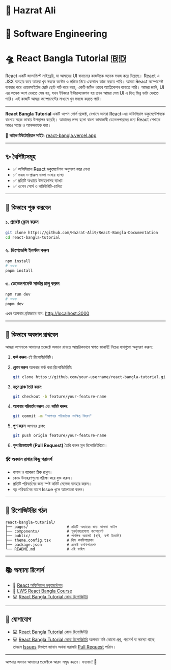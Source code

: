 # 🚀 Hazrat Ali

# 🚁 Software Engineering

# 🛸 React Bangla Tutorial 🇧🇩

React একটি জাভাস্ক্রিপ্ট লাইব্রেরি, যা আমাদের UI বানানোর কাজটাকে অনেক সহজ করে দিয়েছে। React এ JSX ব্যবহার করে আমরা খুব সহজে কন্টেন ও লজিক নিয়ে একসাথে কাজ করতে পারি। আমরা React কম্পোনেন্ট ব্যবহার করে ওয়েবসাইটের ছোট ছোট পার্ট করে করে, একটি জটিল ওয়েব অ্যাপ্লিকেশন বানাতে পারি। আমরা জানি, UI এর অনেক অংশ দেখতে সেম হয়, যখন ইউজার ইন্টারঅ্যাকশন হয় তখন আমরা সেম UI এ ভিন্ন ভিন্ন ডাটা দেখতে পারি। এই কাজটি আমরা কম্পোনেন্টের মাধ্যমে খুব সহজে করতে পারি।

---

**React Bangla Tutorial** একটি ওপেন সোর্স প্রজেক্ট, যেখানে আমরা React-এর অফিসিয়াল ডকুমেন্টেশনকে বাংলায় সহজ ভাষায় উপস্থাপন করেছি। আমাদের লক্ষ্য হলো বাংলা ভাষাভাষী ডেভেলপারদের জন্য React শেখাকে আরও সহজ ও আনন্দদায়ক করা।

📘 **লাইভ টিউটোরিয়াল সাইট:** [react-bangla.vercel.app](https://react-bangla.vercel.app)

<hr/>

## ✨ বৈশিষ্ট্যসমূহ

- ✅ অফিসিয়াল React ডকুমেন্টেশন অনুসরণ করে লেখা
- ✅ সহজ ও প্রাঞ্জল বাংলা ভাষায় ব্যাখ্যা
- ✅ প্রতিটি অধ্যায়ে উদাহরণসহ ব্যাখ্যা
- ✅ ওপেন সোর্স ও কমিউনিটি-চালিত

<hr/>

## 🚀 কিভাবে শুরু করবেন

### ১. প্রজেক্ট ক্লোন করুন

```bash
git clone https://github.com/Hazrat-Ali9/React-Bangla-Documentation
cd react-bangla-tutorial
```

### ২. ডিপেন্ডেন্সি ইনস্টল করুন

```bash
npm install
# অথবা
pnpm install
```

### ৩. ডেভেলপমেন্ট সার্ভার চালু করুন

```bash
npm run dev
# অথবা
pnpm dev
```

এখন আপনার ব্রাউজারে যান: [http://localhost:3000](http://localhost:3000)

---

## 🤝 কিভাবে অবদান রাখবেন

আমরা আপনাকে আমাদের প্রজেক্টে অবদান রাখতে আন্তরিকভাবে স্বাগত জানাই! নিচের ধাপগুলো অনুসরণ করুন:

1. **ফর্ক করুন** এই রিপোজিটরিটি।
2. **ক্লোন করুন** আপনার ফর্ক করা রিপোজিটরিটি:

   ```bash
   git clone https://github.com/your-username/react-bangla-tutorial.git
   ```

3. **নতুন ব্রাঞ্চ তৈরি করুন**:

   ```bash
   git checkout -b feature/your-feature-name
   ```

4. **আপনার পরিবর্তন করুন** এবং **কমিট করুন**:

   ```bash
   git commit -m "আপনার পরিবর্তনের সংক্ষিপ্ত বিবরণ"
   ```

5. **পুশ করুন** আপনার ব্রাঞ্চ:

   ```bash
   git push origin feature/your-feature-name
   ```

6. **পুল রিকোয়েস্ট (Pull Request)** তৈরি করুন মূল রিপোজিটরিতে।

### 🛠️ অবদান রাখার কিছু পরামর্শ

- বানান ও ব্যাকরণ ঠিক রাখুন।
- কোড উদাহরণগুলো পরীক্ষা করে যুক্ত করুন।
- প্রতিটি পরিবর্তনের জন্য স্পষ্ট কমিট মেসেজ ব্যবহার করুন।
- বড় পরিবর্তনের আগে Issue খুলে আলোচনা করুন।

<hr/>

## 📂 রিপোজিটরির গঠন

```
react-bangla-tutorial/
├── pages/                 # প্রতিটি অধ্যায়ের জন্য আলাদা ফাইল
├── components/            # পুনর্ব্যবহারযোগ্য কম্পোনেন্ট
├── public/                # পাবলিক অ্যাসেট (ছবি, ফন্ট ইত্যাদি)
├── theme.config.tsx       # থিম কনফিগারেশন
├── package.json           # প্রজেক্ট কনফিগারেশন
└── README.md              # এই ফাইল
```

---

## 📚 অন্যান্য রিসোর্স

- 📘 [React অফিসিয়াল ডকুমেন্টেশন](https://react.dev/)
- 🎥 [LWS React Bangla Course](https://learnwithsumit.com/rnext)
- 💻 [React Bangla Tutorial কোড রিপোজিটরি](https://github.com/Hazrat-Ali9/React-Bangla-Documentation)

<hr/>

## 📢 যোগাযোগ

- 💻 [React Bangla Tutorial কোড রিপোজিটরি](https://)
- 💻 [React Bangla Tutorial কোড রিপোজিটরি](https://)
আপনার যদি কোনো প্রশ্ন, পরামর্শ বা সমস্যা থাকে, তাহলে [Issues](https://github.com/Hazrat-Ali9/React-Bangla-Documentation/issues) বিভাগে জানান অথবা সরাসরি [Pull Request](https://github.com/Hazrat-Ali9/React-Bangla-Documentation) পাঠান।

<hr/>

আপনার অবদান আমাদের প্রজেক্টকে আরও সমৃদ্ধ করবে। ধন্যবাদ! 💙
